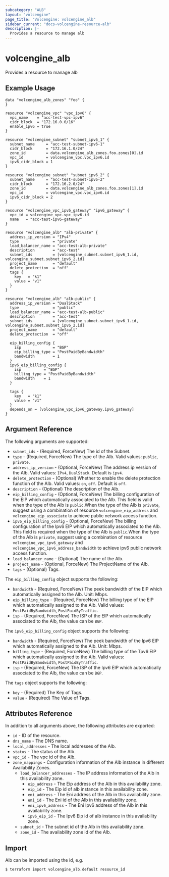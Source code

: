 ```yaml
---
subcategory: "ALB"
layout: "volcengine"
page_title: "Volcengine: volcengine_alb"
sidebar_current: "docs-volcengine-resource-alb"
description: |-
  Provides a resource to manage alb
---
```

# volcengine_alb
Provides a resource to manage alb
## Example Usage
```hcl
data "volcengine_alb_zones" "foo" {
}

resource "volcengine_vpc" "vpc_ipv6" {
  vpc_name    = "acc-test-vpc-ipv6"
  cidr_block  = "172.16.0.0/16"
  enable_ipv6 = true
}

resource "volcengine_subnet" "subnet_ipv6_1" {
  subnet_name     = "acc-test-subnet-ipv6-1"
  cidr_block      = "172.16.1.0/24"
  zone_id         = data.volcengine_alb_zones.foo.zones[0].id
  vpc_id          = volcengine_vpc.vpc_ipv6.id
  ipv6_cidr_block = 1
}

resource "volcengine_subnet" "subnet_ipv6_2" {
  subnet_name     = "acc-test-subnet-ipv6-2"
  cidr_block      = "172.16.2.0/24"
  zone_id         = data.volcengine_alb_zones.foo.zones[1].id
  vpc_id          = volcengine_vpc.vpc_ipv6.id
  ipv6_cidr_block = 2
}

resource "volcengine_vpc_ipv6_gateway" "ipv6_gateway" {
  vpc_id = volcengine_vpc.vpc_ipv6.id
  name   = "acc-test-ipv6-gateway"
}

resource "volcengine_alb" "alb-private" {
  address_ip_version = "IPv4"
  type               = "private"
  load_balancer_name = "acc-test-alb-private"
  description        = "acc-test"
  subnet_ids         = [volcengine_subnet.subnet_ipv6_1.id, volcengine_subnet.subnet_ipv6_2.id]
  project_name       = "default"
  delete_protection  = "off"
  tags {
    key   = "k1"
    value = "v1"
  }
}

resource "volcengine_alb" "alb-public" {
  address_ip_version = "DualStack"
  type               = "public"
  load_balancer_name = "acc-test-alb-public"
  description        = "acc-test"
  subnet_ids         = [volcengine_subnet.subnet_ipv6_1.id, volcengine_subnet.subnet_ipv6_2.id]
  project_name       = "default"
  delete_protection  = "off"

  eip_billing_config {
    isp              = "BGP"
    eip_billing_type = "PostPaidByBandwidth"
    bandwidth        = 1
  }
  ipv6_eip_billing_config {
    isp          = "BGP"
    billing_type = "PostPaidByBandwidth"
    bandwidth    = 1
  }

  tags {
    key   = "k1"
    value = "v1"
  }
  depends_on = [volcengine_vpc_ipv6_gateway.ipv6_gateway]
}
```
## Argument Reference
The following arguments are supported:
* `subnet_ids` - (Required, ForceNew) The id of the Subnet.
* `type` - (Required, ForceNew) The type of the Alb. Valid values: `public`, `private`.
* `address_ip_version` - (Optional, ForceNew) The address ip version of the Alb. Valid values: `IPv4`, `DualStack`. Default is `ipv4`.
* `delete_protection` - (Optional) Whether to enable the delete protection function of the Alb. Valid values: `on`, `off`. Default is `off`.
* `description` - (Optional) The description of the Alb.
* `eip_billing_config` - (Optional, ForceNew) The billing configuration of the EIP which automatically associated to the Alb. This field is valid when the type of the Alb is `public`.When the type of the Alb is `private`, suggest using a combination of resource `volcengine_eip_address` and `volcengine_eip_associate` to achieve public network access function.
* `ipv6_eip_billing_config` - (Optional, ForceNew) The billing configuration of the Ipv6 EIP which automatically associated to the Alb. This field is required when the type of the Alb is `public`.When the type of the Alb is `private`, suggest using a combination of resource `volcengine_vpc_ipv6_gateway` and `volcengine_vpc_ipv6_address_bandwidth` to achieve ipv6 public network access function.
* `load_balancer_name` - (Optional) The name of the Alb.
* `project_name` - (Optional, ForceNew) The ProjectName of the Alb.
* `tags` - (Optional) Tags.

The `eip_billing_config` object supports the following:

* `bandwidth` - (Required, ForceNew) The peek bandwidth of the EIP which automatically assigned to the Alb. Unit: Mbps.
* `eip_billing_type` - (Required, ForceNew) The billing type of the EIP which automatically assigned to the Alb. Valid values: `PostPaidByBandwidth`, `PostPaidByTraffic`.
* `isp` - (Required, ForceNew) The ISP of the EIP which automatically associated to the Alb, the value can be `BGP`.

The `ipv6_eip_billing_config` object supports the following:

* `bandwidth` - (Required, ForceNew) The peek bandwidth of the Ipv6 EIP which automatically assigned to the Alb. Unit: Mbps.
* `billing_type` - (Required, ForceNew) The billing type of the Tpv6 EIP which automatically assigned to the Alb. Valid values: `PostPaidByBandwidth`, `PostPaidByTraffic`.
* `isp` - (Required, ForceNew) The ISP of the Ipv6 EIP which automatically associated to the Alb, the value can be `BGP`.

The `tags` object supports the following:

* `key` - (Required) The Key of Tags.
* `value` - (Required) The Value of Tags.

## Attributes Reference
In addition to all arguments above, the following attributes are exported:
* `id` - ID of the resource.
* `dns_name` - The DNS name.
* `local_addresses` - The local addresses of the Alb.
* `status` - The status of the Alb.
* `vpc_id` - The vpc id of the Alb.
* `zone_mappings` - Configuration information of the Alb instance in different Availability Zones.
    * `load_balancer_addresses` - The IP address information of the Alb in this availability zone.
        * `eip_address` - The Eip address of the Alb in this availability zone.
        * `eip_id` - The Eip id of alb instance in this availability zone.
        * `eni_address` - The Eni address of the Alb in this availability zone.
        * `eni_id` - The Eni id of the Alb in this availability zone.
        * `eni_ipv6_address` - The Eni Ipv6 address of the Alb in this availability zone.
        * `ipv6_eip_id` - The Ipv6 Eip id of alb instance in this availability zone.
    * `subnet_id` - The subnet id of the Alb in this availability zone.
    * `zone_id` - The availability zone id of the Alb.


## Import
Alb can be imported using the id, e.g.
```
$ terraform import volcengine_alb.default resource_id
```

